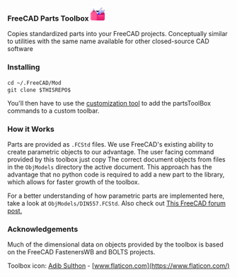 ### FreeCAD Parts Toolbox ![](Icons/toolbox.png)

Copies standardized parts into your FreeCAD projects. 
Conceptually similar to utilities with the same name 
available for other closed-source CAD software

### Installing

```
cd ~/.FreeCAD/Mod
git clone $THISREPO$
```

You'll then have to use the [customization tool](https://wiki.freecadweb.org/Customize_Toolbars) to add the partsToolBox commands to a custom toolbar.

### How it Works

Parts are provided as `.FCStd` files. We use FreeCAD's existing 
ability to create parametric objects to our advantage.
The user facing command provided by this toolbox just copy
The correct document objects from files in the `ObjModels` directory
the active document. This approach has the advantage that no python 
code is required to add a new part to the library, which allows for 
faster growth of the toolbox.

For a better understanding of how parametric parts are implemented here, take a look at `ObjModels/DIN557.FCStd`. Also check out [This FreeCAD forum post.](https://forum.freecadweb.org/viewtopic.php?f=17&t=42183)

### Acknowledgements

Much of the dimensional data on objects provided by the toolbox
is based on the FreeCAD FastenersWB and BOLTS projects. 

Toolbox icon: [Adib Sulthon](https://www.flaticon.com/authors/adib-sulthon) - [www.flaticon.com](https://www.flaticon.com/)